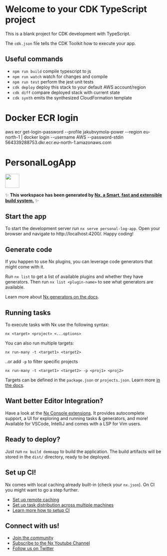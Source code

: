 # Welcome to your CDK TypeScript project

This is a blank project for CDK development with TypeScript.

The `cdk.json` file tells the CDK Toolkit how to execute your app.

## Useful commands

-   `npm run build` compile typescript to js
-   `npm run watch` watch for changes and compile
-   `npm run test` perform the jest unit tests
-   `cdk deploy` deploy this stack to your default AWS account/region
-   `cdk diff` compare deployed stack with current state
-   `cdk synth` emits the synthesized CloudFormation template

# Docker ECR login

aws ecr get-login-password --profile jakubvymola-power --region eu-north-1 | docker login --username AWS --password-stdin 564339288753.dkr.ecr.eu-north-1.amazonaws.com

# PersonalLogApp

<a alt="Nx logo" href="https://nx.dev" target="_blank" rel="noreferrer"><img src="https://raw.githubusercontent.com/nrwl/nx/master/images/nx-logo.png" width="45"></a>

✨ **This workspace has been generated by [Nx, a Smart, fast and extensible build system.](https://nx.dev)** ✨

## Start the app

To start the development server run `nx serve personal-log-app`. Open your browser and navigate to http://localhost:4200/. Happy coding!

## Generate code

If you happen to use Nx plugins, you can leverage code generators that might come with it.

Run `nx list` to get a list of available plugins and whether they have generators. Then run `nx list <plugin-name>` to see what generators are available.

Learn more about [Nx generators on the docs](https://nx.dev/plugin-features/use-code-generators).

## Running tasks

To execute tasks with Nx use the following syntax:

```
nx <target> <project> <...options>
```

You can also run multiple targets:

```
nx run-many -t <target1> <target2>
```

..or add `-p` to filter specific projects

```
nx run-many -t <target1> <target2> -p <proj1> <proj2>
```

Targets can be defined in the `package.json` or `projects.json`. Learn more [in the docs](https://nx.dev/core-features/run-tasks).

## Want better Editor Integration?

Have a look at the [Nx Console extensions](https://nx.dev/nx-console). It provides autocomplete support, a UI for exploring and running tasks & generators, and more! Available for VSCode, IntelliJ and comes with a LSP for Vim users.

## Ready to deploy?

Just run `nx build demoapp` to build the application. The build artifacts will be stored in the `dist/` directory, ready to be deployed.

## Set up CI!

Nx comes with local caching already built-in (check your `nx.json`). On CI you might want to go a step further.

-   [Set up remote caching](https://nx.dev/core-features/share-your-cache)
-   [Set up task distribution across multiple machines](https://nx.dev/core-features/distribute-task-execution)
-   [Learn more how to setup CI](https://nx.dev/recipes/ci)

## Connect with us!

-   [Join the community](https://nx.dev/community)
-   [Subscribe to the Nx Youtube Channel](https://www.youtube.com/@nxdevtools)
-   [Follow us on Twitter](https://twitter.com/nxdevtools)
